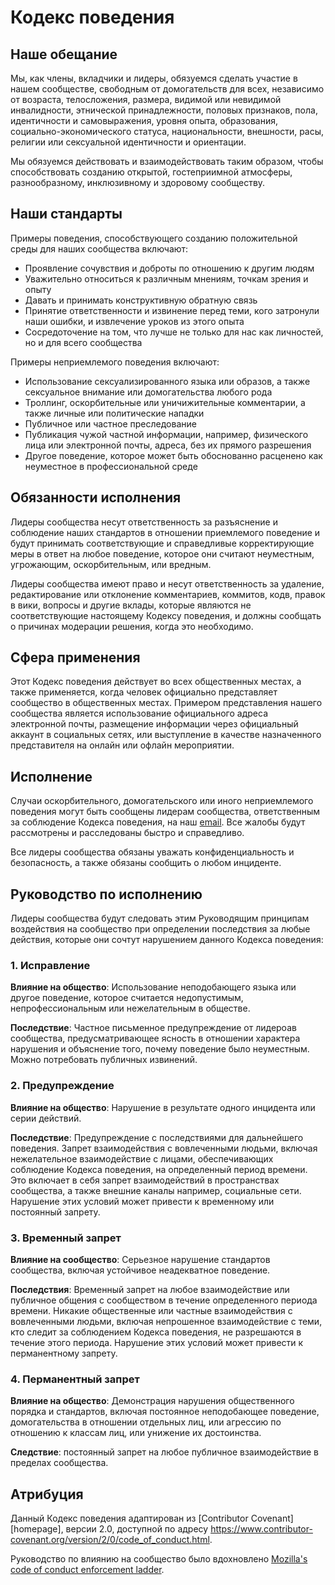# Кодекс поведения

## Наше обещание

Мы, как члены, вкладчики и лидеры, обязуемся сделать участие в нашем сообществе, свободным от домогательств для всех, независимо от возраста, телосложения, размера, видимой или невидимой инвалидности, этнической принадлежности, половых признаков, пола, идентичности и самовыражения, уровня опыта, образования, социально-экономического статуса, национальности, внешности, расы, религии или сексуальной идентичности и ориентации.

Мы обязуемся действовать и взаимодействовать таким образом, чтобы способствовать созданию открытой, гостеприимной атмосферы,
разнообразному, инклюзивному и здоровому сообществу.

## Наши стандарты

Примеры поведения, способствующего созданию положительной среды для наших
сообщества включают:

* Проявление сочувствия и доброты по отношению к другим людям
* Уважительно относиться к различным мнениям, точкам зрения и опыту
* Давать и принимать конструктивную обратную связь
* Принятие ответственности и извинение перед теми, кого затронули наши ошибки, и извлечение уроков из этого опыта
* Сосредоточение на том, что лучше не только для нас как личностей, но и для всего сообщества

Примеры неприемлемого поведения включают:

* Использование сексуализированного языка или образов, а также сексуальное внимание или домогательства любого рода
* Троллинг, оскорбительные или уничижительные комментарии, а также личные или политические нападки
* Публичное или частное преследование
* Публикация чужой частной информации, например, физического лица или электронной почты, адреса, без их прямого разрешения
* Другое поведение, которое может быть обоснованно расценено как неуместное в профессиональной среде

## Обязанности исполнения

Лидеры сообщества несут ответственность за разъяснение и соблюдение наших стандартов в отношении
приемлемого поведение и будут принимать соответствующие и справедливые корректирующие меры в
ответ на любое поведение, которое они считают неуместным, угрожающим, оскорбительным,
или вредным.

Лидеры сообщества имеют право и несут ответственность за удаление, редактирование или отклонение
комментариев, коммитов, кодв, правок в вики, вопросы и другие вклады, которые являются
не соответствующие настоящему Кодексу поведения, и должны сообщать о причинах модерации
решения, когда это необходимо.

## Сфера применения

Этот Кодекс поведения действует во всех общественных местах, а также применяется, когда
человек официально представляет сообщество в общественных местах.
Примером представления нашего сообщества является использование официального адреса электронной почты,
размещение информации через официальный аккаунт в социальных сетях, или выступление в качестве назначенного
представителя на онлайн или офлайн мероприятии.

## Исполнение

Случаи оскорбительного, домогательского или иного неприемлемого поведения могут быть
сообщены лидерам сообщества, ответственным за соблюдение Кодекса поведения, на
наш [email](mailto:kginsider@proton.me).
Все жалобы будут рассмотрены и расследованы быстро и справедливо.

Все лидеры сообщества обязаны уважать конфиденциальность и безопасность, а также обязаны
сообщить о любом инциденте.

## Руководство по исполнению

Лидеры сообщества будут следовать этим Руководящим принципам воздействия на сообщество при определении
последствия за любые действия, которые они сочтут нарушением данного Кодекса поведения:

### 1. Исправление

**Влияние на общество**: Использование неподобающего языка или другое поведение, которое считается недопустимым,
непрофессиональным или нежелательным в обществе.

**Последствие**: Частное письменное предупреждение от лидероав сообщества, предусматривающее
ясность в отношении характера нарушения и объяснение того, почему
поведение было неуместным. Можно потребовать публичных извинений.

### 2. Предупреждение

**Влияние на общество**: Нарушение в результате одного инцидента или серии
действий.

**Последствие**: Предупреждение с последствиями для дальнейшего поведения. Запрет
взаимодействия с вовлеченными людьми, включая нежелательное взаимодействие с
лицами, обеспечивающих соблюдение Кодекса поведения, на определенный период времени. Это
включает в себя запрет взаимодействий в пространствах сообщества, а также внешние каналы
например, социальные сети. Нарушение этих условий может привести к временному или
постоянный запрету.

### 3. Временный запрет

**Влияние на сообщество**: Серьезное нарушение стандартов сообщества, включая
устойчивое неадекватное поведение.

**Последствия**: Временный запрет на любое взаимодействие или публичное
общения с сообществом в течение определенного периода времени. Никакие общественные или
частные взаимодействия с вовлеченными людьми, включая непрошенное взаимодействие
с теми, кто следит за соблюдением Кодекса поведения, не разрешаются в течение этого периода.
Нарушение этих условий может привести к перманентному запрету.

### 4. Перманентный запрет

**Влияние на общество**: Демонстрация нарушения общественного порядка
и стандартов, включая постоянное неподобающее поведение, домогательства в отношении
отдельных лиц, или агрессию по отношению к классам лиц, или унижение их достоинства.

**Следствие**: постоянный запрет на любое публичное взаимодействие в пределах
сообщества.

## Атрибуция

Данный Кодекс поведения адаптирован из [Contributor Covenant][homepage],
версии 2.0, доступной по адресу
https://www.contributor-covenant.org/version/2/0/code_of_conduct.html.

Руководство по влиянию на сообщество было вдохновлено [Mozilla's code of conduct
enforcement ladder](https://github.com/mozilla/diversity).
